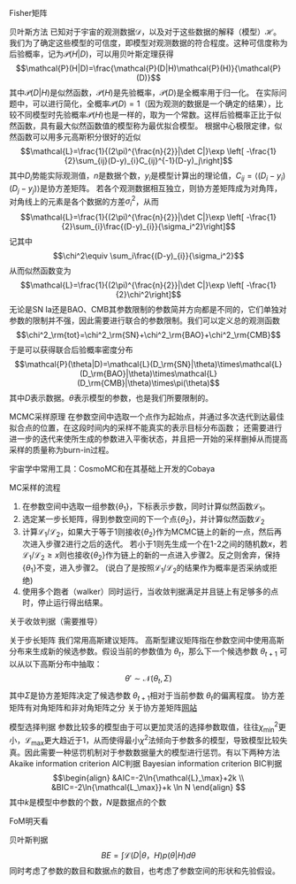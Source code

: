 Fisher矩阵

贝叶斯方法
已知对于宇宙的观测数据$\mathcal{D}$，以及对于这些数据的解释（模型）$\mathcal{H}$。我们为了确定这些模型的可信度，即模型对观测数据的符合程度。这种可信度称为后验概率，记为$\mathcal{P}(H|D)$，可以用贝叶斯定理获得
$$\mathcal{P}(H|D)=\frac{\mathcal{P}(D|H)\mathcal{P}(H)}{\mathcal{P}(D)}$$
其中$\mathcal{P}(D|H)$是似然函数，$\mathcal{P}(H)$是先验概率，$\mathcal{P}(D)$是全概率用于归一化。
在实际问题中，可以进行简化，全概率$\mathcal{P}(D)=1$（因为观测的数据是一个确定的结果），比较不同模型时先验概率$\mathcal{P}(H)$也是一样的，取为一个常数。这样后验概率正比于似然函数，具有最大似然函数值的模型称为最优拟合模型。
根据中心极限定律，似然函数可以用多元高斯积分很好的近似
$$\mathcal{L}=\frac{1}{(2\pi)^{\frac{n}{2}}|\det C|}\exp \left[ -\frac{1}{2}\sum_{ij}(D-y)_{i}C_{ij}^{-1}(D-y)_j\right]$$
其中$D_i$势能实际观测值，$n$是数据个数，$y_i$是模型计算出的理论值，$C_{ij}=\langle(D_i-y_i)(D_j-y_j)\rangle$是协方差矩阵。
若各个观测数据相互独立，则协方差矩阵成为对角阵，对角线上的元素是各个数据的方差$\sigma_i^2$，从而
$$\mathcal{L}=\frac{1}{(2\pi)^{\frac{n}{2}}|\det C|}\exp \left[ -\frac{1}{2}\sum_{i}\frac{(D-y)_{i}}{\sigma_i^2}\right]$$
记其中
$$\chi^2\equiv \sum_i\frac{(D-y)_{i}}{\sigma_i^2}$$
从而似然函数变为
$$\mathcal{L}=\frac{1}{(2\pi)^{\frac{n}{2}}|\det C|}\exp \left[ -\frac{1}{2}\chi^2\right]$$
无论是SN Ia还是BAO、CMB其参数限制的参数简并方向都是不同的，它们单独对参数的限制并不强，因此需要进行联合的参数限制。我们可以定义总的观测函数
$$\chi^2_\rm{tot}=\chi^2_\rm{SN}+\chi^2_\rm{BAO}+\chi^2_\rm{CMB}$$
于是可以获得联合后验概率密度分布
$$\mathcal{P}(\theta|D)=\mathcal{L}(D_\rm{SN}|\theta)\times\mathcal{L}(D_\rm{BAO}|\theta)\times\mathcal{L}(D_\rm{CMB}|\theta)\times\pi(\theta)$$
其中$D$表示数据。$\theta$表示模型的参数，也是我们所要限制的。

MCMC采样原理
在参数空间中选取一个点作为起始点，并通过多次迭代到达最佳拟合点的位置，在这段时间内的采样不能真实的表示目标分布函数；
还需要进行进一步的迭代来使所生成的参数进入平衡状态，并且把一开始的采样删掉从而提高采样的质量称为burn-in过程。

宇宙学中常用工具：CosmoMC和在其基础上开发的Cobaya

MC采样的流程
1. 在参数空间中选取一组参数$\{\theta_1\}$，下标表示步数，同时计算似然函数$\mathcal{L_1}$。
2. 选定某一步长矩阵，得到参数空间的下一个点$\{ \theta_2 \}$，并计算似然函数$\mathcal{L_2}$
3. 计算$\mathcal{L_1}/\mathcal{L_2}$，如果大于等于1则接收$\{\theta_2\}$作为MCMC链上的新的一点，然后再次进入步骤2进行之后的迭代。
   若小于1则先生成一个在1-2之间的随机数$x$，若$\mathcal{L_1}/\mathcal{L_2}\geq x$则也接收$\{\theta_2\}$作为链上的新的一点进入步骤2。反之则舍弃，保持$\{\theta_1\}$不变，进入步骤2。
   (说白了是按照$\mathcal{L_1}/\mathcal{L_2}$的结果作为概率是否采纳或拒绝)
4. 使用多个跑者（walker）同时运行，当收敛判据满足并且链上有足够多的点时，停止运行得出结果。

关于收敛判据（需要推导）

关于步长矩阵
我们常用高斯建议矩阵。
高斯型建议矩阵指在参数空间中使用高斯分布来生成新的候选参数。假设当前的参数值为 $\theta_t$，那么下一个候选参数 $\theta_{t+1}$ 可以从以下高斯分布中抽取： 
$$ \theta' \sim \mathcal{N}(\theta_t, \Sigma) $$
其中$\Sigma$是协方差矩阵决定了候选参数 $\theta_{t+1}$相对于当前参数 $\theta_{t}$的偏离程度。
协方差矩阵有对角矩阵和非对角矩阵之分
关于协方差矩阵[网站](http://saili.science/covariance/#:~:text=%E5%9C%A8%E7%BB%9F%E8%AE%A1%E5%AD%A6%E4%B8%8E%E6%A6%82%E7%8E%87%E8%AE%BA%E4%B8%AD%EF%BC%8C%E5%8D%8F%E6%96%B9%E5%B7%AE%E7%9F%A9%E9%98%B5%EF%BC%88%E4%B9%9F%E7%A7%B0%E7%A6%BB%E5%B7%AE%E7%9F%A9%E9%98%B5%E3%80%81%E6%96%B9%E5%B7%AE-%E5%8D%8F%E6%96%B9%E5%B7%AE%E7%9F%A9%E9%98%B5%EF%BC%89%E6%98%AF%E4%B8%80%E4%B8%AA%E7%9F%A9%E9%98%B5%EF%BC%8C%E5%85%B6%20i%2C%20j%20%E4%BD%8D%E7%BD%AE%E7%9A%84%E5%85%83%E7%B4%A0%E6%98%AF%E7%AC%AC,i%20%E4%B8%AA%E4%B8%8E%E7%AC%AC%20j%20%E4%B8%AA%E9%9A%8F%E6%9C%BA%E5%90%91%E9%87%8F%EF%BC%88%E5%8D%B3%E9%9A%8F%E6%9C%BA%E5%8F%98%E9%87%8F%E6%9E%84%E6%88%90%E7%9A%84%E5%90%91%E9%87%8F%EF%BC%89%E4%B9%8B%E9%97%B4%E7%9A%84%E5%8D%8F%E6%96%B9%E5%B7%AE%E3%80%82)

模型选择判据
参数比较多的模型由于可以更加灵活的选择参数取值，往往$\chi^2_{\min}$更小，$\mathcal{L}_{\max}$更大趋近于1，从而使得最小$\chi^2$法倾向于参数多的模型，导致模型比较失真。因此需要一种惩罚机制对于参数数据量大的模型进行惩罚。有以下两种方法
Akaike information criterion AIC判据
Bayesian information criterion BIC判据
$$\begin{align}
&AIC=-2\ln{\mathcal{L}_\max}+2k \\
&BIC=-2\ln{\mathcal{L_\max}}+k \ln N
\end{align}
$$
其中$k$是模型中参数的个数，$N$是数据点的个数

FoM明天看

贝叶斯判据
$$
BE=\int \mathcal{L}(D|\theta，H)p(\theta|H)d \theta
$$
同时考虑了参数的数目和数据点的数目，也考虑了参数空间的形状和先验假设。
